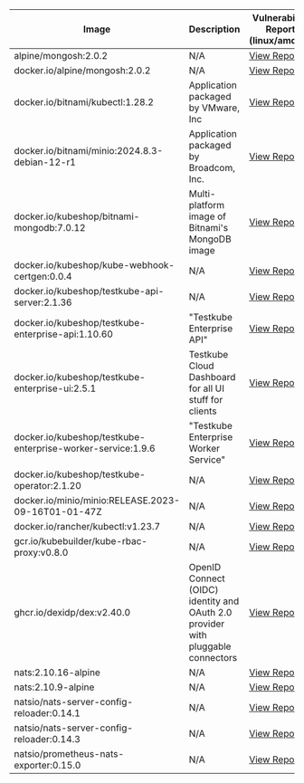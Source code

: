 | Image | Description | Vulnerability Report (linux/amd64) | Vulnerability Report (linux/arm64) |
|-------|-------------|------------------------------------|------------------------------------|
| alpine/mongosh:2.0.2 | N/A | [View Report](./mongosh-2.0.2_linux_amd64.md) | [View Report](./mongosh-2.0.2_linux_arm64.md) |
| docker.io/alpine/mongosh:2.0.2 | N/A | [View Report](./mongosh-2.0.2_linux_amd64.md) | [View Report](./mongosh-2.0.2_linux_arm64.md) |
| docker.io/bitnami/kubectl:1.28.2 | Application packaged by VMware, Inc | [View Report](./kubectl-1.28.2_linux_amd64.md) | [View Report](./kubectl-1.28.2_linux_arm64.md) |
| docker.io/bitnami/minio:2024.8.3-debian-12-r1 | Application packaged by Broadcom, Inc. | [View Report](./minio-2024.8.3-debian-12-r1_linux_amd64.md) | [View Report](./minio-2024.8.3-debian-12-r1_linux_arm64.md) |
| docker.io/kubeshop/bitnami-mongodb:7.0.12 | Multi-platform image of Bitnami's MongoDB image | [View Report](./bitnami-mongodb-7.0.12_linux_amd64.md) | [View Report](./bitnami-mongodb-7.0.12_linux_arm64.md) |
| docker.io/kubeshop/kube-webhook-certgen:0.0.4 | N/A | [View Report](./kube-webhook-certgen-0.0.4_linux_amd64.md) | [View Report](./kube-webhook-certgen-0.0.4_linux_arm64.md) |
| docker.io/kubeshop/testkube-api-server:2.1.36 | N/A | [View Report](./testkube-api-server-2.1.36_linux_amd64.md) | [View Report](./testkube-api-server-2.1.36_linux_arm64.md) |
| docker.io/kubeshop/testkube-enterprise-api:1.10.60 | "Testkube Enterprise API" | [View Report](./testkube-enterprise-api-1.10.60_linux_amd64.md) | [View Report](./testkube-enterprise-api-1.10.60_linux_arm64.md) |
| docker.io/kubeshop/testkube-enterprise-ui:2.5.1 | Testkube Cloud Dashboard for all UI stuff for clients | [View Report](./testkube-enterprise-ui-2.5.1_linux_amd64.md) | [View Report](./testkube-enterprise-ui-2.5.1_linux_arm64.md) |
| docker.io/kubeshop/testkube-enterprise-worker-service:1.9.6 | "Testkube Enterprise Worker Service" | [View Report](./testkube-enterprise-worker-service-1.9.6_linux_amd64.md) | [View Report](./testkube-enterprise-worker-service-1.9.6_linux_arm64.md) |
| docker.io/kubeshop/testkube-operator:2.1.20 | N/A | [View Report](./testkube-operator-2.1.20_linux_amd64.md) | [View Report](./testkube-operator-2.1.20_linux_arm64.md) |
| docker.io/minio/minio:RELEASE.2023-09-16T01-01-47Z | N/A | [View Report](./minio-RELEASE.2023-09-16T01-01-47Z_linux_amd64.md) | [View Report](./minio-RELEASE.2023-09-16T01-01-47Z_linux_arm64.md) |
| docker.io/rancher/kubectl:v1.23.7 | N/A | [View Report](./kubectl-v1.23.7_linux_amd64.md) | [View Report](./kubectl-v1.23.7_linux_arm64.md) |
| gcr.io/kubebuilder/kube-rbac-proxy:v0.8.0 | N/A | [View Report](./kube-rbac-proxy-v0.8.0_linux_amd64.md) | [View Report](./kube-rbac-proxy-v0.8.0_linux_arm64.md) |
| ghcr.io/dexidp/dex:v2.40.0 | OpenID Connect (OIDC) identity and OAuth 2.0 provider with pluggable connectors | [View Report](./dex-v2.40.0_linux_amd64.md) | [View Report](./dex-v2.40.0_linux_arm64.md) |
| nats:2.10.16-alpine | N/A | [View Report](./nats-2.10.16-alpine_linux_amd64.md) | [View Report](./nats-2.10.16-alpine_linux_arm64.md) |
| nats:2.10.9-alpine | N/A | [View Report](./nats-2.10.9-alpine_linux_amd64.md) | [View Report](./nats-2.10.9-alpine_linux_arm64.md) |
| natsio/nats-server-config-reloader:0.14.1 | N/A | [View Report](./nats-server-config-reloader-0.14.1_linux_amd64.md) | [View Report](./nats-server-config-reloader-0.14.1_linux_arm64.md) |
| natsio/nats-server-config-reloader:0.14.3 | N/A | [View Report](./nats-server-config-reloader-0.14.3_linux_amd64.md) | [View Report](./nats-server-config-reloader-0.14.3_linux_arm64.md) |
| natsio/prometheus-nats-exporter:0.15.0 | N/A | [View Report](./prometheus-nats-exporter-0.15.0_linux_amd64.md) | [View Report](./prometheus-nats-exporter-0.15.0_linux_arm64.md) |
